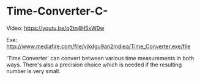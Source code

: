 # Time-Converter-C-
Video: https://youtu.be/q2tn4H5xW0w

Exe: http://www.mediafire.com/file/vjkdgu9an2mdiea/Time_Converter.exe/file

'Time Converter' can convert between various time measurements in both ways. There's also a precision choice which is needed if the resulting number is very small.
